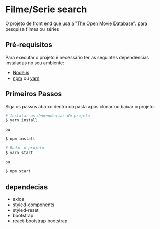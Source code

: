 # Filme/Serie search

O projeto de front end que usa a ["The Open Movie Database"](http://www.omdbapi.com/). para pesquisa filmes ou séries 

## Pré-requisitos

Para executar o projeto é necessário ter as seguintes dependências instaladas no seu ambiente:

- [Node.js](https://nodejs.org/)
- [npm](https://www.npmjs.com/) ou [yarn](https://yarnpkg.com/)

## Primeiros Passos

Siga os passos abaixo dentro da pasta após clonar ou baixar o projeto:

```bash
# Instalar as dependências do projeto
$ yarn install

ou

$ npm install
```

```bash
# Rodar o projeto
$ yarn start

ou

$ npm start
```

## dependecias

* axios 
* styled-components
* styled-reset
* bootstrap
* react-bootstrap bootstrap





